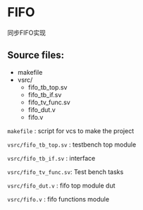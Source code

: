 # FIFO

同步FIFO实现

## Source files:

- makefile
- vsrc/
    - fifo_tb_top.sv
    - fifo_tb_if.sv
    - fifo_tv_func.sv
    - fifo_dut.v
    - fifo.v

`makefile`       : script for vcs to make the project

`vsrc/fifo_tb_top.sv` : testbench top module

`vsrc/fifo_tb_if.sv`  : interface

`vsrc/fifo_tv_func.sv`: Test bench tasks

`vsrc/fifo_dut.v`     : fifo top module dut

`vsrc/fifo.v`         : fifo functions module
